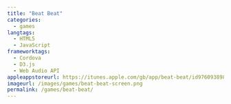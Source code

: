 ```yaml
---
title: "Beat Beat"
categories:
  - games
langtags:
  - HTML5
  - JavaScript
frameworktags:
  - Cordova
  - D3.js
  - Web Audio API
appleappstoreurl: https://itunes.apple.com/gb/app/beat-beat/id976093898
imageurl: /images/games/beat-beat-screen.png
permalink: /games/beat-beat/
---
```

